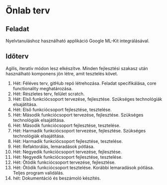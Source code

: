 # Önlab terv

## Feladat
Nyelvtanuláshoz használható applikáció Google ML-Kit integrálásával.

## Időterv
Agilis, iteratív módon lesz elkészítve. Minden fejlesztési szakasz után használható komponens jön létre, amit tesztelés követ.

1. Hét: Féléves terv, gitHub repó létrehozása. Feladat specifikálása, core functionality meghatározása.
2. Hét: Részletes terv, felület scratch.
3. Hét: Első funkciócsoport tervezése, fejlesztése. Szükséges technológiák elsajátítása.
4. Hét: Első funkciócsoport fejlesztése, tesztelése.
5. Hét: Második funkciócsoport tervezése, fejlesztése. Szükséges technológiák elsajátítása.
6. Hét: Második funkciócsoport fejlesztése, tesztelése.
7. Hét: Harmadik funkciócsoport tervezése, fejlesztése. Szükséges technológiák elsajátítása.
8. Hét: Harmadik funkciócsoport fejlesztése, tesztelése.
9. Hét: Refaktorálás, lemaradások pótlása.
10. Hét: Negyedik funkciócsoport tervezése, fejlesztése.
11. Hét: Negyedik funkciócsoport fejlesztése, tesztelése.
12. Hét: Ötödik funkciócsoport tervezése, fejlesztése.
13. Hét: Ötödik funkciócsoport tesztelése. Korábbi lemaradások pótlása. Teljes program validálás.
14. hét: Dokumentáció és beszámoló készítés.